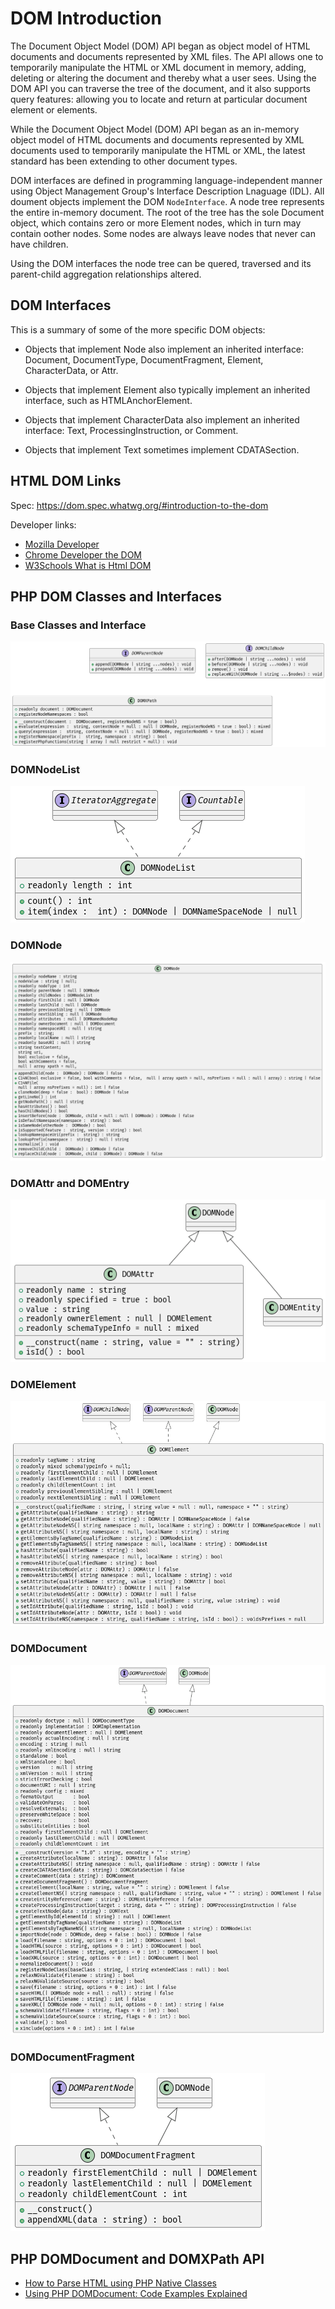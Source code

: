# DOM Introduction

The Document Object Model (DOM) API began as object model of HTML documents and documents represented by XML files. The API allows one to
temporarily manipulate the HTML or XML document in memory, adding, deleting or altering the document and thereby what a user sees. Using the DOM API you can
traverse the tree of the document, and it also supports query features: allowing you to locate and return at particular document element or elements. 

While the Document Object Model (DOM) API began as an in-memory object model of HTML documents and documents represented by XML documents used to
temporarily manipulate the HTML or XML, the latest standard has been extending to other document types.

DOM interfaces are defined in programming language-independent manner using Object Management Group's Interface Description Lnaguage (IDL). All
doument objects implement the DOM `NodeInterface`. A node tree represents the entire in-memory document. The root of the tree has the sole Document object, which
contains zero or more Element nodes, which in turn may contain oother nodes. Some nodes are always leave nodes that never can have children.

Using the DOM interfaces the node tree can be quered, traversed and its parent-child aggregation relationships altered.

## DOM Interfaces

This is a summary of some of the more specific DOM objects:

* Objects that implement Node also implement an inherited interface: Document, DocumentType, DocumentFragment, Element, CharacterData, or Attr.

* Objects that implement Element also typically implement an inherited interface, such as HTMLAnchorElement.

* Objects that implement CharacterData also implement an inherited interface: Text, ProcessingInstruction, or Comment.

* Objects that implement Text sometimes implement CDATASection.

## HTML DOM Links

Spec: <https://dom.spec.whatwg.org/#introduction-to-the-dom>

Developer links:

* [Mozilla Developer](https://developer.mozilla.org/en-US/docs/Web/API/Document_Object_Model)
* [Chrome Developer the DOM](https://developer.chrome.com/docs/devtools/dom/)
* [W3Schools What is Html DOM](https://www.w3schools.com/whatis/whatis_htmldom.asp)

## PHP DOM Classes and Interfaces

### Base Classes and Interface

![](/assets/images/base.png)

### DOMNodeList

![](/assets/images/nodelist.png)

### DOMNode 

![](/assets/images/node.png)

### DOMAttr and DOMEntry

![](/assets/images/attr-entry.png)
 
### DOMElement

![](/assets/images/element.png)
 
### DOMDocument

![](/assets/images/document.png)

### DOMDocumentFragment

![](/assets/images/docfragment.png)

## PHP DOMDocument and DOMXPath API

* [How to Parse HTML using PHP Native Classes](https://codingreflections.com/blog/php-parse-html)
* [Using PHP DOMDocument: Code Examples Explained](https://www.bitdegree.org/learn/php-domdocument)
